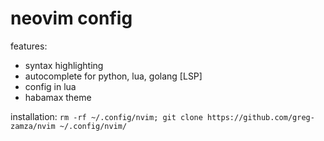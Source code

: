 # neovim config
features:
- syntax highlighting
- autocomplete for python, lua, golang [LSP]
- config in lua
- habamax theme

installation:
```rm -rf ~/.config/nvim; git clone https://github.com/greg-zamza/nvim ~/.config/nvim/```
